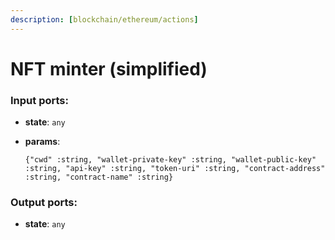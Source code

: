 ```yaml
---
description: [blockchain/ethereum/actions]
---
```


# NFT minter (simplified)

### Input ports:

* __state__: `any`


* __params__: 
    ```
    {"cwd" :string, "wallet-private-key" :string, "wallet-public-key" :string, "api-key" :string, "token-uri" :string, "contract-address" :string, "contract-name" :string}
    ```

### Output ports:

* __state__: `any`

